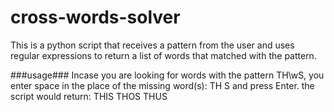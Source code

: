 # cross-words-solver
This is a python script that receives a pattern from the user and uses regular expressions to return a list of words that matched with the pattern.

###usage###
Incase you are looking for words with the pattern TH\wS, you enter space in the place of the missing word(s):
   TH S
and press Enter.
the script would return:
   THIS
   THOS
   THUS

   
